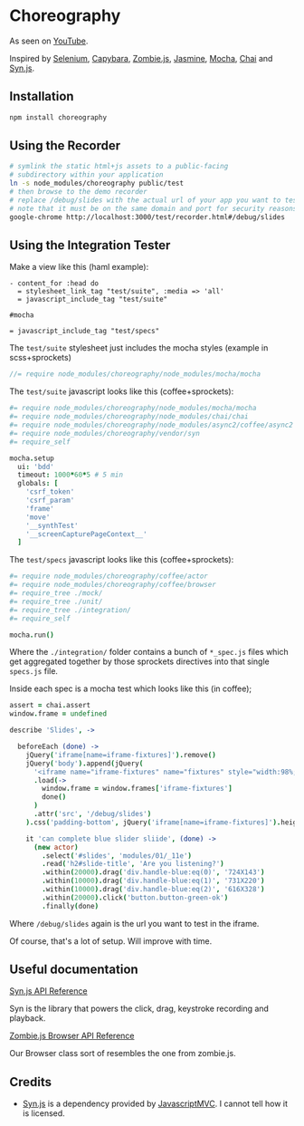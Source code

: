 # Choreography

As seen on [YouTube](http://www.youtube.com/watch?v=QGy2ItNo7rI).

Inspired by [Selenium](http://seleniumhq.org/),
 [Capybara](https://github.com/jnicklas/capybara),
 [Zombie.js](http://zombie.labnotes.org/),
 [Jasmine](http://pivotal.github.com/jasmine/),
 [Mocha](http://mochajs.org/),
 [Chai](http://chaijs.com/) and
 [Syn.js](http://cloud.github.com/downloads/bitovi/syn/syn.js).


## Installation

```bash
npm install choreography
```

## Using the Recorder
```bash
# symlink the static html+js assets to a public-facing
# subdirectory within your application
ln -s node_modules/choreography public/test
# then browse to the demo recorder
# replace /debug/slides with the actual url of your app you want to test
# note that it must be on the same domain and port for security reasons
google-chrome http://localhost:3000/test/recorder.html#/debug/slides
```

## Using the Integration Tester

Make a view like this (haml example):

```haml
- content_for :head do
  = stylesheet_link_tag "test/suite", :media => 'all'
  = javascript_include_tag "test/suite"

#mocha

= javascript_include_tag "test/specs"
```

The `test/suite` stylesheet just includes the mocha styles (example in scss+sprockets)
```sass
//= require node_modules/choreography/node_modules/mocha/mocha
```

The `test/suite` javascript looks like this (coffee+sprockets):
```coffeescript
#= require node_modules/choreography/node_modules/mocha/mocha
#= require node_modules/choreography/node_modules/chai/chai
#= require node_modules/choreography/node_modules/async2/coffee/async2
#= require node_modules/choreography/vendor/syn
#= require_self

mocha.setup
  ui: 'bdd'
  timeout: 1000*60*5 # 5 min
  globals: [
    'csrf_token'
    'csrf_param'
    'frame'
    'move'
    '__synthTest'
    '__screenCapturePageContext__'
  ]
```

The `test/specs` javascript looks like this (coffee+sprockets):
```coffeescript
#= require node_modules/choreography/coffee/actor
#= require node_modules/choreography/coffee/browser
#= require_tree ./mock/
#= require_tree ./unit/
#= require_tree ./integration/
#= require_self

mocha.run()
```

Where the `./integration/` folder contains a bunch of `*_spec.js` files 
which get aggregated together by those sprockets directives into that 
single `specs.js` file.

Inside each spec is a mocha test which looks like this (in coffee);
```coffeescript
assert = chai.assert
window.frame = undefined

describe 'Slides', ->

  beforeEach (done) ->
    jQuery('iframe[name=iframe-fixtures]').remove()
    jQuery('body').append(jQuery(
      '<iframe name="iframe-fixtures" name="fixtures" style="width:98%;height:50%;position:fixed;left:1%;bottom:0;border:none;border-top:3px double #333"/>')
      .load(->
        window.frame = window.frames['iframe-fixtures']
        done()
      )
      .attr('src', '/debug/slides')
    ).css('padding-bottom', jQuery('iframe[name=iframe-fixtures]').height()+20+'px')

    it 'can complete blue slider sliide', (done) ->
      (new actor)
        .select('#slides', 'modules/01/_11e')
        .read('h2#slide-title', 'Are you listening?')
        .within(20000).drag('div.handle-blue:eq(0)', '724X143')
        .within(10000).drag('div.handle-blue:eq(1)', '731X220')
        .within(10000).drag('div.handle-blue:eq(2)', '616X328')
        .within(20000).click('button.button-green-ok')
        .finally(done)
```

Where `/debug/slides` again is the url you want to test in the iframe.

Of course, that's a lot of setup. Will improve with time.


## Useful documentation

[Syn.js API Reference](http://v3.javascriptmvc.com/docs/api.html#&who=Syn)

Syn is the library that powers the click, drag, keystroke recording and playback.

[Zombie.js Browser API Reference](http://zombie.labnotes.org/API)

Our Browser class sort of resembles the one from zombie.js.


## Credits

* [Syn.js](https://github.com/bitovi/syn) is a dependency provided by [JavascriptMVC](http://javascriptmvc.com). I cannot tell how it is licensed.
